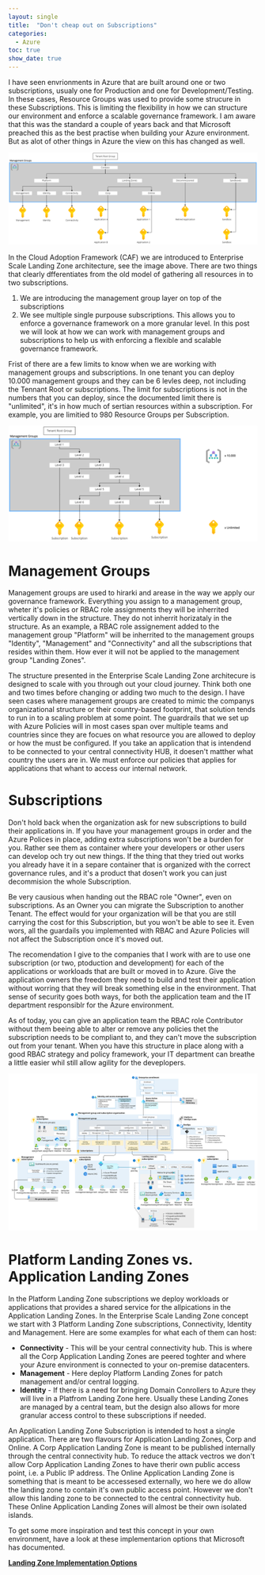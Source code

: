 ```yaml
---
layout: single
title:  "Don't cheap out on Subscriptions"
categories: 
  - Azure
toc: true
show_date: true
---
```

I have seen envrionments in Azure that are built around one or two subscriptions, usualy one for Production and one for Development/Testing. In these cases, Resource Groups was used to provide some strucure in these Subscriptions. This is limiting the flexibility in how we can structure our environment and enforce a scalable governance framework. I am aware that this was the standard a couple of years back and that Microsoft preached this as the best practise when building your Azure environment. But as alot of other things in Azure the view on this has changed as well. 

![](/assets/img/ESL.png)

In the Cloud Adoption Framework (CAF) we are introduced to Enterprise Scale Landing Zone architecture, see the image above. There are two things that clearly dfferentiates from the old model of gathering all resources in to two subscriptions. 
  1. We are introducing the management group layer on top of the subscriptions
  2. We see multiple single purpouse subscriptions.
This allows you to enforce a governance framework on a more granular level. In this post we will look at how we can work with management groups and subscriptions to help us with enforcing a flexible and scalable governance framework.

Frist of there are a few limits to know when we are working with management groups and subscriptions. In one tenant you can deploy 10.000 management groups and they can be 6 levles deep, not including the Tennant Root or subscriptions. The limit for subscriptions is not in the numbers that you can deploy, since the documented limit there is "unlimited", it's in how much of sertian resources within a subscription. For example, you are limitied to 980 Resource Groups per Subscription.

![](/assets/img/ESL-limits.png)

# Management Groups
Management groups are used to hirarki and arease in the way we apply our governance framework. Everything you assign to a management group, wheter it's policies or RBAC role assignments they will be inherrited vertically down in the structure. They do not inherrit horizataly in the structure. As an example, a RBAC role assignement added to the management group "Platform" will be inherrited to the management groups "Identity", "Management" and "Connectivity" and all the subscriptions that resides within them. How ever it will not be applied to the management group "Landing Zones". 

The structure presented in the Enterprise Scale Landing Zone architecure is designed to scale with you through out your cloud journey. Think both one and two times before changing or adding two much to the design. I have seen cases where management groups are created to mimic the companys organizational structure or their country-based footprint, that solution tends to run in to a scaling problem at some point. The guardrails that we set up with Azure Policies will in most cases span over multiple teams and countries since they are focues on what resource you are allowed to deploy or how the must be configured. If you take an application that is intendend to be connected to your central connectivity HUB, it doesen't matther what country the users are in. We must enforce our policies that applies for applications that whant to access our internal network. 

# Subscriptions
Don't hold back when the organization ask for new subscriptions to build their applications in. If you have your management groups in order and the Azure Polices in place, adding extra subscriptions won't be a burden for you. Rather see them as container where your developers or other users can develop och try out new things. If the thing that they tried out works you already have it in a separe container that is organized with the correct governance rules, and it's a product that dosen't work you can just decommision the whole Subscription.

Be very causious when handing out the RBAC role "Owner", even on subscriptions. As an Owner you can migrate the Subscription to another Tenant. The effect would for your organization will be that you are still carrying the cost for this Subscription, but you won't be able to see it. Even wors, all the guardails you implemented with RBAC and Azure Policies will not affect the Subscription once it's moved out.

The recomendation I give to the companies that I work with are to use one subscription (or two, ptoduction and development) for each of the applications or workloads that are built or moved in to Azure. Give the application owners the freedom they need to build and test their application without worring that they will break something else in the environment. That sense of security goes both ways, for both the application team and the IT department responsiblr for the Azure environment. 

As of today, you can give an application team the RBAC role Contributor without them beeing able to alter or remove any policies thet the subscription needs to be compliant to, and they can't move the subscription out from your tenant. When you have this structure in place along with a good RBAC strategy and policy framework, your IT department can breathe a little easier whil still allow agility for the deveplopers. 

![](/assets/img/ESL-MS.svg)

# Platform Landing Zones vs. Application Landing Zones
In the Platform Landing Zone subscriptions we deploy workloads or applications that provides a shared service for the allpications in the Application Landing Zones. In the Enterprise Scale Landing Zone concept we start with 3 Platform Landing Zone subscriptions, Connectivity, Identity and Management. Here are some examples for what each of them can host:
- **Connectivity** - This will be your central connectivity hub. This is where all the Corp Application Landing Zones are peered toghter and where your Azure environment is connected to your on-premise datacenters. 
- **Management** - Here deploy Platform Landing Zones for patch management and/or central logging. 
- **Identity** - If there is a need for bringing Domain Conrollers to Azure they will live in a Platfrom Landing Zone here.
Usually these Landing Zones are managed by a central team, but the design also allows for more granular access control to these subscriptions if needed.

An Application Landing Zone Subscription is intended to host a single application. There are two flavours for Application Landing Zones, Corp and Online. A Corp Application Landing Zone is meant to be published internally through the central connectivity hub. To reduce the attack vectros we don't allow Corp Application Landing Zones to have therir own public access point, i.e. a Public IP address. The Online Application Landing Zone is something that is meant to be accessesed externally, wo here we do allow the landing zone to contain it's own public access point. However we don't allow this landing zone to be connected to the central connectivity hub. These Online Application Landing Zones will almost be their own isolated islands. 

To get some more inspiration and test this concept in your own environment, have a look at these implementarion options that Microsoft has documented.

**[Landing Zone Implementation Options](https://learn.microsoft.com/en-us/azure/cloud-adoption-framework/ready/landing-zone/implementation-options#implementation-options)**